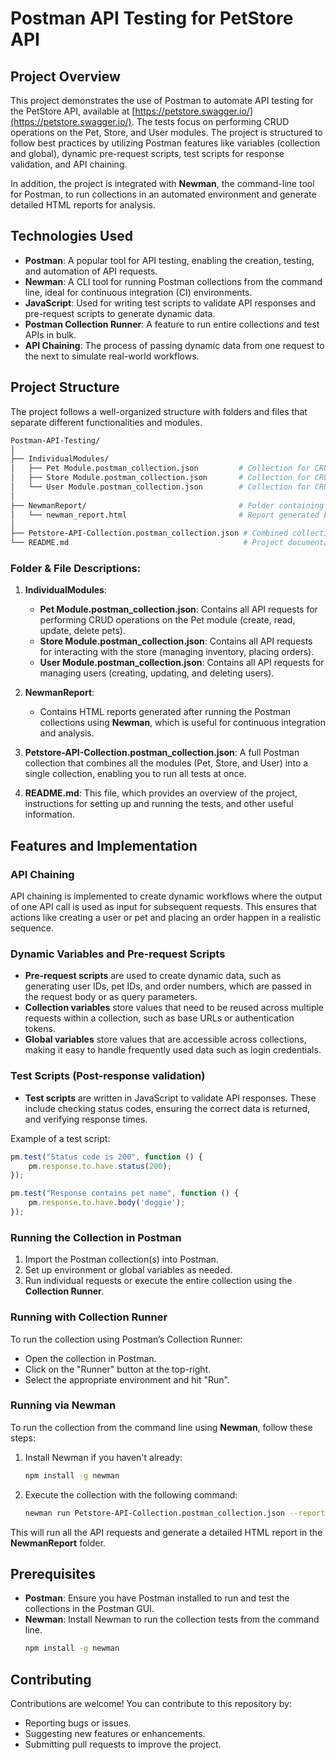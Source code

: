 
# Postman API Testing for PetStore API

## Project Overview

This project demonstrates the use of Postman to automate API testing for the PetStore API, available at [https://petstore.swagger.io/](https://petstore.swagger.io/). The tests focus on performing CRUD operations on the Pet, Store, and User modules. The project is structured to follow best practices by utilizing Postman features like variables (collection and global), dynamic pre-request scripts, test scripts for response validation, and API chaining. 

In addition, the project is integrated with **Newman**, the command-line tool for Postman, to run collections in an automated environment and generate detailed HTML reports for analysis.

## Technologies Used
- **Postman**: A popular tool for API testing, enabling the creation, testing, and automation of API requests.
- **Newman**: A CLI tool for running Postman collections from the command line, ideal for continuous integration (CI) environments.
- **JavaScript**: Used for writing test scripts to validate API responses and pre-request scripts to generate dynamic data.
- **Postman Collection Runner**: A feature to run entire collections and test APIs in bulk.
- **API Chaining**: The process of passing dynamic data from one request to the next to simulate real-world workflows.

## Project Structure

The project follows a well-organized structure with folders and files that separate different functionalities and modules.
```graphql
Postman-API-Testing/
│
├── IndividualModules/
│   ├── Pet Module.postman_collection.json         # Collection for CRUD operations on Pets
│   ├── Store Module.postman_collection.json       # Collection for CRUD operations on Store
│   └── User Module.postman_collection.json        # Collection for CRUD operations on User
│
├── NewmanReport/                                  # Folder containing the generated HTML reports
│   └── newman_report.html                         # Report generated by Newman after running collections
│
├── Petstore-API-Collection.postman_collection.json # Combined collection of all 3 modules
└── README.md                                       # Project documentation
```


### Folder & File Descriptions:

1. **IndividualModules**:
   - **Pet Module.postman_collection.json**: Contains all API requests for performing CRUD operations on the Pet module (create, read, update, delete pets).
   - **Store Module.postman_collection.json**: Contains all API requests for interacting with the store (managing inventory, placing orders).
   - **User Module.postman_collection.json**: Contains all API requests for managing users (creating, updating, and deleting users).

2. **NewmanReport**:
   - Contains HTML reports generated after running the Postman collections using **Newman**, which is useful for continuous integration and analysis.

3. **Petstore-API-Collection.postman_collection.json**: A full Postman collection that combines all the modules (Pet, Store, and User) into a single collection, enabling you to run all tests at once.

4. **README.md**: This file, which provides an overview of the project, instructions for setting up and running the tests, and other useful information.

## Features and Implementation

### API Chaining
API chaining is implemented to create dynamic workflows where the output of one API call is used as input for subsequent requests. This ensures that actions like creating a user or pet and placing an order happen in a realistic sequence.

### Dynamic Variables and Pre-request Scripts
- **Pre-request scripts** are used to create dynamic data, such as generating user IDs, pet IDs, and order numbers, which are passed in the request body or as query parameters.
- **Collection variables** store values that need to be reused across multiple requests within a collection, such as base URLs or authentication tokens.
- **Global variables** store values that are accessible across collections, making it easy to handle frequently used data such as login credentials.

### Test Scripts (Post-response validation)
- **Test scripts** are written in JavaScript to validate API responses. These include checking status codes, ensuring the correct data is returned, and verifying response times.
  
Example of a test script:
```javascript
pm.test("Status code is 200", function () {
    pm.response.to.have.status(200);
});

pm.test("Response contains pet name", function () {
    pm.response.to.have.body('doggie');
});
```

### Running the Collection in Postman

1. Import the Postman collection(s) into Postman.
2. Set up environment or global variables as needed.
3. Run individual requests or execute the entire collection using the **Collection Runner**.

### Running with Collection Runner
To run the collection using Postman’s Collection Runner:
- Open the collection in Postman.
- Click on the "Runner" button at the top-right.
- Select the appropriate environment and hit "Run".

### Running via Newman
To run the collection from the command line using **Newman**, follow these steps:

1. Install Newman if you haven't already:
   ```bash
   npm install -g newman
   ```
2. Execute the collection with the following command:
   ```bash
   newman run Petstore-API-Collection.postman_collection.json --reporters cli,html --reporter-html-export NewmanReport/newman_report.html
   ```

This will run all the API requests and generate a detailed HTML report in the **NewmanReport** folder.

## Prerequisites

- **Postman**: Ensure you have Postman installed to run and test the collections in the Postman GUI.
- **Newman**: Install Newman to run the collection tests from the command line.
  ```bash
  npm install -g newman
  ```

## Contributing

Contributions are welcome! You can contribute to this repository by:
- Reporting bugs or issues.
- Suggesting new features or enhancements.
- Submitting pull requests to improve the project.
